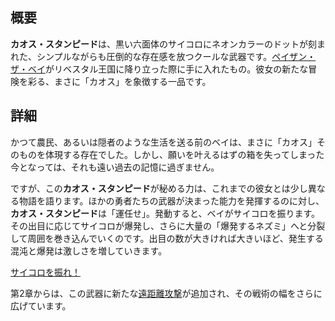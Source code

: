 <!-- title: カオス・スタンピード -->
<!-- quote: あんた、あたしのレベレーションに文句でもあるわけ？ -->
<!-- chapters: -1 -->
<!-- images: (ベイが初めてカオス・スタンピードを手にする場面), (インベントリに表示されたカオス・スタンピード), (カオス・スタンピードの能力発動シーン) -->
<!-- model: true -->

## 概要

**カオス・スタンピード**は、黒い六面体のサイコロにネオンカラーのドットが刻まれた、シンプルながらも圧倒的な存在感を放つクールな武器です。[ペイザン・ザ・ベイ](#entry:bae-entry)がリベスタル王国に降り立った際に手に入れたもの。彼女の新たな冒険を彩る、まさに「カオス」を象徴する一品です。

## 詳細

かつて農民、あるいは隠者のような生活を送る前のベイは、まさに「カオス」そのものを体現する存在でした。しかし、願いを叶えるはずの箱を失ってしまった今となっては、それも遠い過去の記憶に過ぎません。

ですが、この**カオス・スタンピード**が秘める力は、これまでの彼女とは少し異なる物語を語ります。ほかの勇者たちの武器が決まった能力を発揮するのに対し、**カオス・スタンピード**は「運任せ」。発動すると、ベイがサイコロを振ります。その出目に応じてサイコロが爆発し、さらに大量の「爆発するネズミ」へと分裂して周囲を巻き込んでいくのです。出目の数が大きければ大きいほど、発生する混沌と爆発は激しさを増していきます。

[サイコロを振れ！](#embed:https://www.youtube.com/live/y8bcLA6BQsw?si=ZfXcV-8FZMyknj4r&t=7251)

第2章からは、この武器に新たな[遠距離攻撃](#entry:revelations-entry)が追加され、その戦術の幅をさらに広げています。